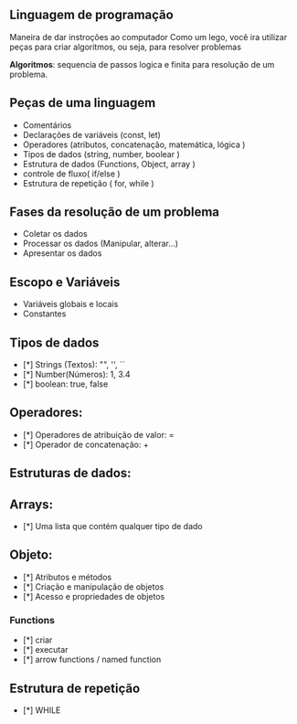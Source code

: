 ## Linguagem de programação

Maneira de dar instroções ao computador 
Como um lego, você ira utilizar peças para criar algoritmos, ou seja, para resolver problemas

   **Algoritmos**: sequencia de passos logica e finita para resolução de um problema.

## Peças de uma linguagem

- Comentários
- Declarações de variáveis (const, let)
- Operadores (atributos, concatenação, matemática, lógica )
- Tipos de dados (string, number, boolear )
- Estrutura de dados (Functions, Object, array )
- controle de fluxo( if/else )
- Estrutura de repetição ( for, while )


## Fases da resolução de um problema

- Coletar os dados
- Processar os dados (Manipular, alterar...)
- Apresentar os dados

## Escopo e Variáveis
- Variáveis globais e locais
- Constantes

## Tipos de dados
- [*] Strings (Textos): "", '', ´´
- [*] Number(Números): 1, 3.4 
- [*] boolean: true, false


## Operadores: 
- [*] Operadores de atribuição de valor: =
- [*] Operador de concatenação: +


## Estruturas de dados:

## Arrays:

- [*] Uma lista que contém qualquer tipo de dado

## Objeto:

- [*] Atributos e métodos
- [*] Criação e manipulação de objetos
- [*] Acesso e propriedades de objetos

### Functions
- [*] criar
- [*] executar
- [*] arrow functions / named function

## Estrutura de repetição

- [*] WHILE
